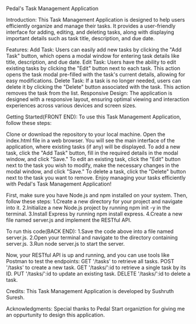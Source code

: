 Pedal's Task Management Application

Introduction:
This Task Management Application is designed to help users efficiently organize and manage their tasks. 
It provides a user-friendly interface for adding, editing, and deleting tasks, along with displaying important details such as task title, description, and due date.

Features:
Add Task: Users can easily add new tasks by clicking the "Add Task" button, which opens a modal window for entering task details like title, description, and due date.
Edit Task: Users have the ability to edit existing tasks by clicking the "Edit" button next to each task. This action opens the task modal pre-filled with the task's current details, allowing for easy modifications.
Delete Task: If a task is no longer needed, users can delete it by clicking the "Delete" button associated with the task. This action removes the task from the list.
Responsive Design: The application is designed with a responsive layout, ensuring optimal viewing and interaction experiences across various devices and screen sizes.

Getting Started(FRONT END):
To use this Task Management Application, follow these steps:

Clone or download the repository to your local machine.
Open the index.html file in a web browser.
You will see the main interface of the application, where existing tasks (if any) will be displayed.
To add a new task, click the "Add Task" button, fill in the required details in the modal window, and click "Save."
To edit an existing task, click the "Edit" button next to the task you wish to modify, make the necessary changes in the modal window, and click "Save."
To delete a task, click the "Delete" button next to the task you want to remove.
Enjoy managing your tasks efficiently with Pedal's Task Management Application!

First, make sure you have Node.js and npm installed on your system. Then, follow these steps:
1.Create a new directory for your project and navigate into it.
2.Initialize a new Node.js project by running npm init -y in the terminal.
3.Install Express by running npm install express.
4.Create a new file named server.js and implement the RESTful API.

To run this code(BACK END):
1.Save the code above into a file named server.js.
2.Open your terminal and navigate to the directory containing server.js.
3.Run node server.js to start the server.

Now, your RESTful API is up and running, and you can use tools like Postman to test the endpoints:
GET '/tasks' to retrieve all tasks.
POST '/tasks' to create a new task.
GET '/tasks/':id to retrieve a single task by its ID.
PUT '/tasks/':id to update an existing task.
DELETE '/tasks/':id to delete a task.


Credits:
This Task Management Application is developed by Sushruth Suresh. 

Acknowledgments:
Special thanks to Pedal Start organiztion for giving me an oppurtunity to design this application.


